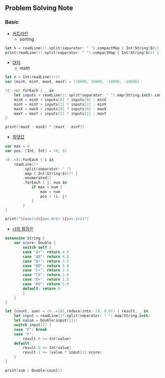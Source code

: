 ## Problem Solving Note

### Basic

- [커트라인](https://www.acmicpc.net/problem/25305)
  - sorting

```swift
let k = readLine()!.split(separator: " ").compactMap { Int(String($0)) }[1]
print(readLine()!.split(separator: " ").compactMap { Int(String($0)) }.sorted(by: >)[k-1])
```

- [대지](https://www.acmicpc.net/problem/9063)
  - math

```swift
let n = Int(readLine()!)!
var (minX, minY, maxX, maxY) = (10000, 10000, -10000, -10000)

(0..<n).forEach { _ in 
    let inputs = readLine()!.split(separator: " ").map(String.init).compactMap(Int.init)
    minX = minX > inputs[0] ? inputs[0] : minX
    minY = minY > inputs[1] ? inputs[1] : minY
    maxX = maxX < inputs[0] ? inputs[0] : maxX
    maxY = maxY < inputs[1] ? inputs[1] : maxY
}

print((maxX - minX) * (maxY - minY))
```

- [최댓값](https://www.acmicpc.net/problem/2566)

```swift
var max = 0
var pos: (Int, Int) = (0, 0)

(0..<9).forEach { i in
    readLine()!
        .split(separator: " ")
        .map { Int(String($0))! }
        .enumerated()
        .forEach { j, num in
            if max < num {
                max = num
                pos = (i, j)
            }
        }
}

print("\(max)\n\(pos.0+1) \(pos.1+1)")
```

- [너의 평점은](https://www.acmicpc.net/problem/25206)

```swift
extension String {
    var score: Double {
        switch self {
        case "A+": return 4.5
        case "A0": return 4.0
        case "B+": return 3.5
        case "B0": return 3.0
        case "C+": return 2.5
        case "C0": return 2.0
        case "D+": return 1.5
        case "D0": return 1.0
        default: return 0
        }
    }
}

let (count, sum) = (0..<20).reduce(into: (0, 0.0)) { result, _ in
    let input = readLine()!.split(separator: " ").map(String.init)
    let value = Double(input[1])!
    switch input[2] {
    case "P": break
    case "F":
        result.0 += Int(value)
    default: 
        result.0 += Int(value)
        result.1 += (value * input[2].score)
    }
}

print(sum / Double(count))
```
